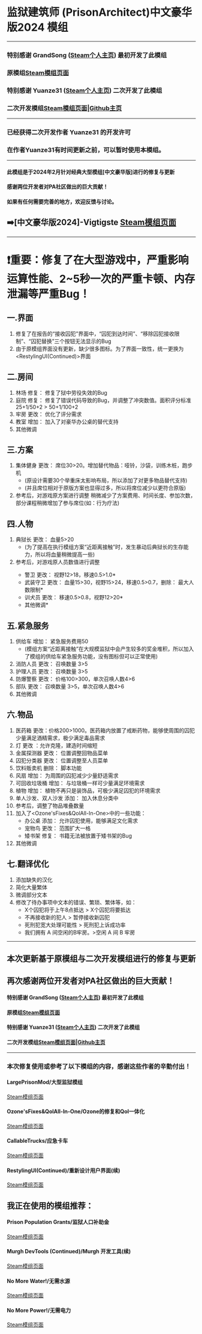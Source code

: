 # 监狱建筑师 (PrisonArchitect)中文豪华版2024 模组
***
### **特别感谢 GrandSong ([Steam个人主页](https://steamcommunity.com/id/grandsong/)) 最初开发了此模组**
### **原模组[Steam模组页面](https://steamcommunity.com/sharedfiles/filedetails/?id=821415114)**
### **特别感谢 Yuanze31 ([Steam个人主页](https://steamcommunity.com/id/yuanze31/)) 二次开发了此模组**
### **二次开发模组[Steam模组页面](https://steamcommunity.com/sharedfiles/filedetails/?id=2895128242)|[Github主页](https://github.com/yuanze31/All-in-One-Deluxe)**
***
### 已经获得二次开发作者 Yuanze31 的开发许可
### 在作者Yuanze31有时间更新之前，可以暂时使用本模组。
***
#### 此模组是于**2024年2月**针对经典大型模组[中文豪华版]进行的修复与更新
#### 感谢两位开发者对PA社区做出的巨大贡献！
#### 如果有任何需要完善的地方，欢迎反馈与讨论。
## ➡️[中文豪华版2024]-Vigtigste [Steam模组页面]()
***
# ❗重要：修复了在大型游戏中，严重影响运算性能、2~5秒一次的严重卡顿、内存泄漏等严重Bug！


## 一.界面
1. 修复了在报告的“接收囚犯”界面中，“囚犯到达时间”、“移除囚犯接收限制”、“囚犯替换”三个按钮无法显示的Bug
2. 由于原模组界面没有更新，缺少很多图标。为了界面一致性，统一更换为<RestylingUI(Continued)>界面

## 二.房间
1. 林场 修复： 修复了狱中劳役失效的Bug
2. 庭院 修复： 修复了错误代码导致的Bug，并调整了冲突数值。面积评分标准 25+1/50+2 > 50+1/100+2
3. 牢房 更改： 优化了评分需求
4. 教室 增加： 加入了对豪华办公桌的替代支持
5. 其他微调

## 三.方案
1. 集体健身 更改： 席位30>20。增加替代物品：哑铃，沙袋，训练木桩，跑步机
    - (原设计需要30个举重床太影响布局，所以添加了对更多物品替代支持)
    - (并且席位相对于原版方案也显得过多，所以将席位减少以更符合原版)
2. 参考<LargePrisonMod>后，对游戏原方案进行调整
 稍微减少了方案费用、时间长度、参加次数，部分课程稍微增加了参与席位(如：行为疗法)

## 四.人物
1. 典狱长 更改： 血量5>20
    - (为了提高在执行模组方案“近距离接触”时，发生暴动后典狱长的生存能力，所以将血量稍微提高一些)
2. 参考<LargePrisonMod>后，对游戏原人员数值进行调整
    - 警卫 更改： 视野12>18，移速0.5>1.0*
    - 武装守卫 更改： 血量15>30，视野15>24，移速0.5>0.7，删除： 最大人数限制*
    - 训犬员 更改： 移速0.5>0.8，视野12>20*
    - 其他微调*

## 五.紧急服务
1. 供给车 增加： 紧急服务费用50
    - (模组方案“近距离接触”在大规模监狱中会产生较多的奖金堆积，所以加入了<CallableTrucks>模组的供给车紧急服务功能，没有图标但可以正常使用)
2. 消防人员 更改： 召唤数量 3>5
3. 护理人员 更改： 召唤数量 3>5
4. 防爆警察 更改： 价格100>300，单次召唤人数4>6
5. 部队 更改： 召唤数量 3>5，单次召唤人数4>6
6. 其他微调

## 六.物品
1. 医药箱 更改：价格200>1000。医药箱内放置了戒断药物，能够使周围的囚犯少量满足酒精需求，极少满足毒品需求
2. 灯 更改 ：允许克隆，建造时间缩短
3. 金属探测器 更改： 位置调整回物品菜单
4. 囚犯分类器 更改： 位置调整至人员菜单
5. 饮料贩卖机 删除： 脚本功能
6. 风扇 增加： 为周围的囚犯减少少量舒适需求
7. 可回收垃圾桶 增加： 与垃圾桶一样可少量满足环境需求
8. 植物 增加： 植物不再只是装饰品，可极少满足囚犯的环境需求
9. 单人沙发、双人沙发 添加： 加入休息分类中
10. 参考<LargePrisonMod>后，调整了物品堆叠数量
11. 加入了<Ozone'sFixes&QolAll-In-One>中的一些功能：
    - 办公桌 添加： 允许囚犯使用，能够满足文化需求
    - 宠物鸟 更改： 范围扩大一格
    - 矮书架 修复： 书籍无法被放置于矮书架的Bug
12. 其他微调

## 七.翻译优化
1. 添加缺失的汉化
2. 简化大量繁体
3. 微调部分文本
4. 修改了待办事项中文本的错误、繁琐、繁体等，如：
    - X个囚犯将于上午8点抵达 > X个囚犯将要抵达
    - 不再接收新的犯人 > 暂停接收新囚犯
    - 死刑犯宽大处理可能性 > 死刑犯上诉成功率
    - 我们拥有 A 间空闲的B牢房。>空闲 A 间 B 牢房
***
## 本次更新基于原模组与二次开发模组进行的修复与更新
## 再次感谢两位开发者对PA社区做出的巨大贡献！

#### **特别感谢 GrandSong ([Steam个人主页](https://steamcommunity.com/id/grandsong/)) 最初开发了此模组**
#### **原模组[Steam模组页面](https://steamcommunity.com/sharedfiles/filedetails/?id=821415114)**
#### **特别感谢 Yuanze31 ([Steam个人主页](https://steamcommunity.com/id/yuanze31/)) 二次开发了此模组**
#### **二次开发模组[Steam模组页面](https://steamcommunity.com/sharedfiles/filedetails/?id=2895128242)|[Github主页](https://github.com/yuanze31/All-in-One-Deluxe)**
***
### 本次修复使用或参考了以下模组的内容，感谢这些作者的辛勤付出！
#### LargePrisonMod/大型监狱模组
[Steam模组页面](https://steamcommunity.com/sharedfiles/filedetails/?id=359636985)
#### Ozone'sFixes&QolAll-In-One/Ozone的修复和Qol一体化
[Steam模组页面](https://steamcommunity.com/sharedfiles/filedetails/?id=2978340955)
#### CallableTrucks/应急卡车
[Steam模组页面](https://steamcommunity.com/sharedfiles/filedetails/?id=1632394574)
#### RestylingUI(Continued)/重新设计用户界面(续)
[Steam模组页面](https://steamcommunity.com/sharedfiles/filedetails/?id=3009547076)

## 我正在使用的模组推荐：

#### Prison Population Grants/监狱人口补助金

[Steam模组页面](https://steamcommunity.com/sharedfiles/filedetails/?id=227085867)

#### Murgh DevTools (Continued)/Murgh 开发工具(续)

[Steam模组页面](https://steamcommunity.com/sharedfiles/filedetails/?id=3019052572)

#### No More Water!/无需水源

[Steam模组页面](https://steamcommunity.com/sharedfiles/filedetails/?id=2514307311)

#### No More Power!/无需电力

[Steam模组页面](https://steamcommunity.com/sharedfiles/filedetails/?id=2514307414)


